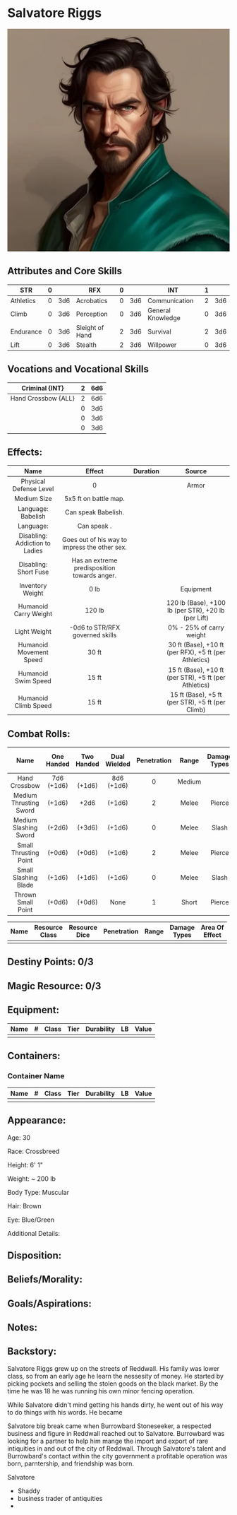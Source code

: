 # Salvatore Riggs

![NotMyImage](SalvatoreRiggs.jpg)

## Attributes and Core Skills

| STR       | 0 |    | RFX             | 0 |    | INT               | 1 |    |
| --------- | :-: | :-: | --------------- | :-: | :-: | ----------------- | :-: | :-: |
| Athletics | 0 | 3d6 | Acrobatics      | 0 | 3d6 | Communication     | 2 | 3d6 |
| Climb     | 0 | 3d6 | Perception      | 0 | 3d6 | General Knowledge | 0 | 3d6 |
| Endurance | 0 | 3d6 | Sleight of Hand | 2 | 3d6 | Survival          | 2 | 3d6 |
| Lift      | 0 | 3d6 | Stealth         | 2 | 3d6 | Willpower         | 0 | 3d6 |

## Vocations and Vocational Skills

| Criminal {INT}       | 2 | 6d6 |
| -------------------- | :-: | :-: |
| Hand Crossbow {ALL} | 2 | 6d6 |
|                      | 0 | 3d6 |
|                      | 0 | 3d6 |
|                      | 0 | 3d6 |

## Effects:

|              Name              |                    Effect                    | Duration |                        Source                        |
| :----------------------------: | :-------------------------------------------: | :------: | :---------------------------------------------------: |
|     Physical Defense Level     |                       0                       |          |                         Armor                         |
|          Medium Size          |             5x5 ft on battle map.             |          |                                                      |
|       Language: Babelish       |              Can speak Babelish.              |          |                                                      |
|           Language:           |                 Can speak .                 |          |                                                      |
| Disabling: Addiction to Ladies | Goes out of his way to impress the other sex. |          |                                                      |
|     Disabling: Short Fuse     | Has an extreme predisposition towards anger. |          |                                                      |
|        Inventory Weight        |                     0 lb                     |          |                       Equipment                       |
|     Humanoid Carry Weight     |                    120 lb                    |          |  120 lb (Base), +100 lb (per STR), +20 lb (per Lift)  |
|          Light Weight          |        -0d6 to STR/RFX governed skills        |          |               0% - 25% of carry weight               |
|    Humanoid Movement Speed    |                     30 ft                     |          | 30 ft (Base), +10 ft (per RFX), +5 ft (per Athletics) |
|      Humanoid Swim Speed      |                     15 ft                     |          | 15 ft (Base), +10 ft (per STR), +5 ft (per Athletics) |
|      Humanoid Climb Speed      |                     15 ft                     |          |   15 ft (Base), +5 ft (per STR), +5 ft (per Climb)   |

## Combat Rolls:

|          Name          | One<br />Handed | Two<br />Handed | Dual<br />Wielded | Penetration | Range | Damage<br />Types | Engageable<br />Opponents | Area Of<br />Effect | Resource<br />Class |
| :--------------------: | :-------------: | :-------------: | :---------------: | :---------: | :----: | :---------------: | :-----------------------: | :-----------------: | :-----------------: |
|     Hand Crossbow     | 7d6<br />(+1d6) |  <br />(+1d6)  |  8d6<br />(+1d6)  |      0      | Medium |                  |         Standard         |        None        |        Bolt        |
| Medium Thrusting Sword |     (+1d6)     |      +2d6      |      (+1d6)      |      2      | Melee |      Pierce      |           Rapid           |        None        |        None        |
| Medium Slashing Sword |     (+2d6)     |     (+3d6)     |      (+1d6)      |      0      | Melee |       Slash       |           Rapid           |        None        |        None        |
| Small Thrusting Point |     (+0d6)     |     (+0d6)     |      (+1d6)      |      2      | Melee |      Pierce      |           Rapid           |        None        |        None        |
|  Small Slashing Blade  |     (+1d6)     |     (+1d6)     |      (+1d6)      |      0      | Melee |       Slash       |           Rapid           |        None        |        None        |
|   Thrown Small Point   |     (+0d6)     |     (+0d6)     |       None       |      1      | Short |      Pierce      |           Quick           |        None        |        None        |

| Name | Resource<br />Class | Resource<br />Dice | Penetration | Range | Damage<br />Types | Area Of<br />Effect |
| :--: | :-----------------: | :----------------: | :---------: | :---: | :---------------: | :-----------------: |
|      |                    |                    |            |      |                  |                    |

## Destiny Points: 0/3

## Magic Resource: 0/3

## Equipment:

| Name | # | Class | Tier | Durability | LB | Value |
| ---- | :-: | :---: | :--: | :--------: | :-: | :---: |
|      |  |      |      |            |    |      |

## Containers:

### Container Name

| Name | # | Class | Tier | Durability | LB | Value |
| ---- | :-: | :---: | :--: | :--------: | :-: | :---: |
|      |  |      |      |            |    |      |

## Appearance:

Age: 30

Race: Crossbreed

Height: 6' 1"

Weight: ~ 200 lb

Body Type: Muscular

Hair: Brown

Eye: Blue/Green

Additional Details:

## Disposition:

## Beliefs/Morality:

## Goals/Aspirations:

## Notes:

## Backstory:

Salvatore Riggs grew up on the streets of Reddwall. His family was lower class, so from an early age he learn the nessesity of money. He started by picking pockets and selling the stolen goods on the black market. By the time he was 18 he was running his own minor fencing operation.

While Salvatore didn't mind getting his hands dirty, he went out of his way to do things with his words. He became 

Salvatore big break came when Burrowbard Stoneseeker, a respected business and figure in Reddwall reached out to Salvatore. Burrowbard was looking for a partner to help him mange the import and export of rare intiquities in and out of the city of Reddwall. Through Salvatore's talent and Burrowbard's contact within the city government a profitable operation was born, parntership, and friendship was born.



Salvatore

- Shaddy
- business trader of antiquities
-
